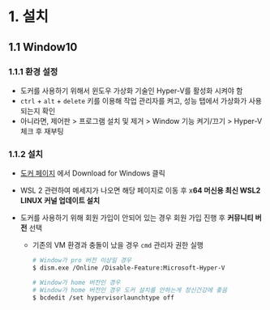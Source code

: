 # 1. 설치

## 1.1 Window10

### 1.1.1 환경 설정

- 도커를 사용하기 위해서 윈도우 가상화 기술인 Hyper-V를 활성화 시켜야 함
- `ctrl` + `alt` + `delete` 키를 이용해 작업 관리자를 켜고, 성능 탭에서 가상화가 사용되는지 확인
- 아니라면, 제어판 > 프로그램 설치 및 제거 > Window 기능  켜기/끄기 > Hyper-V 체크 후 재부팅

### 1.1.2 설치

- [도커 페이지](https://www.docker.com/get-started) 에서 Download for Windows 클릭
- WSL 2 관련하여 메세지가 나오면 해당 페이지로 이동 후 x**64 머신용 최신 WSL2 LINUX 커널 업데이트 설치**
- 도커를 사용하기 위해 회원 가입이 안되어 있는 경우 회원 가입 진행 후 **커뮤니티 버전** 선택

  - 기존의 VM 환경과 충돌이 났을 경우 `cmd` 관리자 권한 실행

    ```bash
    # Window가 pro 버전 이상일 경우
    $ dism.exe /Online /Disable-Feature:Microsoft-Hyper-V
    
    # Window가 home 버전인 경우
    # Window가 home 버전인 경우 도커 설치를 안하는게 정신건강에 좋음
    $ bcdedit /set hypervisorlaunchtype off
    ```

    